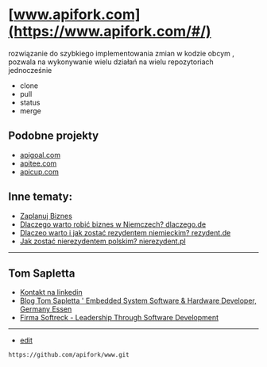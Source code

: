 # [www.apifork.com](https://www.apifork.com/#/)

rozwiązanie do szybkiego implementowania zmian w kodzie obcym , 
pozwala na wykonywanie wielu działań na wielu repozytoriach jednocześnie
+ clone 
+ pull
+ status 
+ merge

## Podobne projekty
+ [apigoal.com](https://www.apigoal.com/)
+ [apitee.com](https://www.apitee.com/)
+ [apicup.com](https://www.apicup.com/)


## Inne tematy:

+ [Zaplanuj Biznes](https://www.zaplanujbiznes.pl/)
+ [Dlaczego warto robić biznes w Niemczech? dlaczego.de](https://www.dlaczego.de)
+ [Dlaczeo warto i jak zostać rezydentem niemieckim? rezydent.de](https://www.rezydent.de)
+ [Jak zostać nierezydentem polskim? nierezydent.pl](https://www.nierezydent.pl/)


---

## Tom Sapletta
+ [Kontakt na linkedin](https://www.linkedin.com/in/tom-sapletta-com/)
+ [Blog Tom Sapletta ' Embedded System Software & Hardware Developer, Germany Essen](https://tom.sapletta.pl/)
+ [Firma Softreck - Leadership Through Software Development](https://softreck.pl/)


---
+ [edit](https://github.com/apifork/www/edit/main/README.md)

```
https://github.com/apifork/www.git
```
